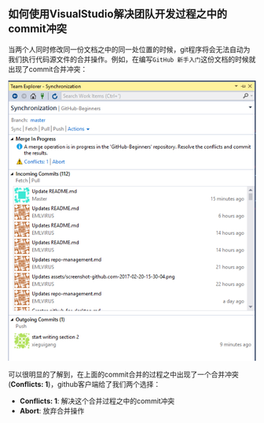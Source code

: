 ## 如何使用VisualStudio解决团队开发过程之中的commit冲突

当两个人同时修改同一份文档之中的同一处位置的时候，git程序将会无法自动为我们执行代码源文件的合并操作。例如，在编写``GitHub 新手入门``这份文档的时候就出现了commit合并冲突：

![](./images/s4/commit-merge-conflicts.png)

可以很明显的了解到，在上面的commit合并的过程之中出现了一个合并冲突(**Conflicts: 1**)，github客户端给了我们两个选择：

+ **Conflicts: 1**: 解决这个合并过程之中的commit冲突
+ **Abort**: 放弃合并操作